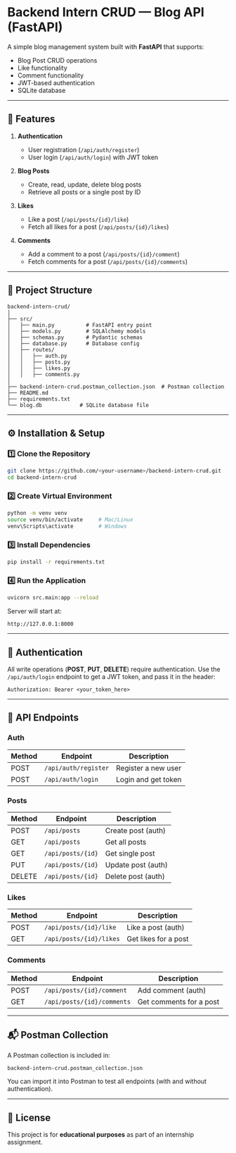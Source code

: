 # Backend Intern CRUD — Blog API (FastAPI)

A simple blog management system built with **FastAPI** that supports:

* Blog Post CRUD operations
* Like functionality
* Comment functionality
* JWT-based authentication
* SQLite database

---

## 📌 Features

1. **Authentication**

   * User registration (`/api/auth/register`)
   * User login (`/api/auth/login`) with JWT token

2. **Blog Posts**

   * Create, read, update, delete blog posts
   * Retrieve all posts or a single post by ID

3. **Likes**

   * Like a post (`/api/posts/{id}/like`)
   * Fetch all likes for a post (`/api/posts/{id}/likes`)

4. **Comments**

   * Add a comment to a post (`/api/posts/{id}/comment`)
   * Fetch comments for a post (`/api/posts/{id}/comments`)

---

## 📂 Project Structure

```
backend-intern-crud/
│
├── src/
│   ├── main.py          # FastAPI entry point
│   ├── models.py        # SQLAlchemy models
│   ├── schemas.py       # Pydantic schemas
│   ├── database.py      # Database config
│   ├── routes/
│   │   ├── auth.py
│   │   ├── posts.py
│   │   ├── likes.py
│   │   ├── comments.py
│
├── backend-intern-crud.postman_collection.json  # Postman collection
├── README.md
├── requirements.txt
└── blog.db            # SQLite database file
```

---

## ⚙️ Installation & Setup

### 1️⃣ Clone the Repository

```bash
git clone https://github.com/<your-username>/backend-intern-crud.git
cd backend-intern-crud
```

### 2️⃣ Create Virtual Environment

```bash
python -m venv venv
source venv/bin/activate     # Mac/Linux
venv\Scripts\activate        # Windows
```

### 3️⃣ Install Dependencies

```bash
pip install -r requirements.txt
```

### 4️⃣ Run the Application

```bash
uvicorn src.main:app --reload
```

Server will start at:

```
http://127.0.0.1:8000
```

---

## 🔑 Authentication

All write operations (**POST**, **PUT**, **DELETE**) require authentication.
Use the `/api/auth/login` endpoint to get a JWT token, and pass it in the header:

```
Authorization: Bearer <your_token_here>
```

---

## 🧪 API Endpoints

### Auth

| Method | Endpoint             | Description         |
| ------ | -------------------- | ------------------- |
| POST   | `/api/auth/register` | Register a new user |
| POST   | `/api/auth/login`    | Login and get token |

### Posts

| Method | Endpoint          | Description        |
| ------ | ----------------- | ------------------ |
| POST   | `/api/posts`      | Create post (auth) |
| GET    | `/api/posts`      | Get all posts      |
| GET    | `/api/posts/{id}` | Get single post    |
| PUT    | `/api/posts/{id}` | Update post (auth) |
| DELETE | `/api/posts/{id}` | Delete post (auth) |

### Likes

| Method | Endpoint                | Description          |
| ------ | ----------------------- | -------------------- |
| POST   | `/api/posts/{id}/like`  | Like a post (auth)   |
| GET    | `/api/posts/{id}/likes` | Get likes for a post |

### Comments

| Method | Endpoint                   | Description             |
| ------ | -------------------------- | ----------------------- |
| POST   | `/api/posts/{id}/comment`  | Add comment (auth)      |
| GET    | `/api/posts/{id}/comments` | Get comments for a post |

---

## 📬 Postman Collection

A Postman collection is included in:

```
backend-intern-crud.postman_collection.json
```

You can import it into Postman to test all endpoints (with and without authentication).

---

## 📜 License

This project is for **educational purposes** as part of an internship assignment.
